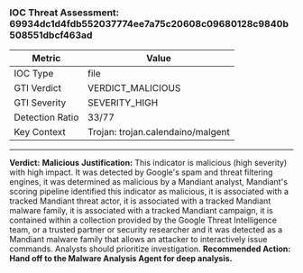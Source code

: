### IOC Threat Assessment: 69934dc1d4fdb552037774ee7a75c20608c09680128c9840b508551dbcf463ad
| Metric               | Value                                         |
| -------------------- | --------------------------------------------- |
| IOC Type             | file                                          |
| GTI Verdict          | VERDICT_MALICIOUS                             |
| GTI Severity         | SEVERITY_HIGH                                 |
| Detection Ratio      | 33/77                                         |
| Key Context          | Trojan: trojan.calendaino/malgent             |
---
**Verdict:** **Malicious**
**Justification:** This indicator is malicious (high severity) with high impact. It was detected by Google's spam and threat filtering engines, it was determined as malicious by a Mandiant analyst, Mandiant's scoring pipeline identified this indicator as malicious, it is associated with a tracked Mandiant threat actor, it is associated with a tracked Mandiant malware family, it is associated with a tracked Mandiant campaign, it is contained within a collection provided by the Google Threat Intelligence team, or a trusted partner or security researcher and it was detected as a Mandiant malware family that allows an attacker to interactively issue commands. Analysts should prioritize investigation.
**Recommended Action:** **Hand off to the Malware Analysis Agent for deep analysis.**